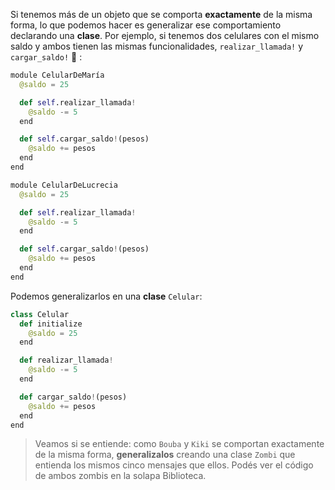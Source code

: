 Si tenemos más de un objeto que se comporta **exactamente** de la misma forma, lo que podemos hacer es generalizar ese comportamiento declarando una **clase**. Por ejemplo, si tenemos dos celulares con el mismo saldo y ambos tienen las mismas funcionalidades, `realizar_llamada!` y `cargar_saldo!` :iphone: :

```python
module CelularDeMaría
  @saldo = 25

  def self.realizar_llamada!
    @saldo -= 5
  end

  def self.cargar_saldo!(pesos)
    @saldo += pesos
  end
end

module CelularDeLucrecia
  @saldo = 25

  def self.realizar_llamada!
    @saldo -= 5
  end

  def self.cargar_saldo!(pesos)
    @saldo += pesos
  end
end
```

Podemos generalizarlos en una **clase** `Celular`:

```python
class Celular
  def initialize
    @saldo = 25
  end

  def realizar_llamada!
    @saldo -= 5
  end

  def cargar_saldo!(pesos)
    @saldo += pesos
  end
end
```

> Veamos si se entiende: como `Bouba` y `Kiki` se comportan exactamente de la misma forma, **generalizalos** creando una clase `Zombi` que entienda los mismos cinco mensajes que ellos. Podés ver el código de ambos zombis en la solapa Biblioteca.
